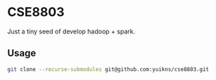 # CSE8803

Just a tiny seed of develop hadoop + spark.

## Usage

```bash
git clone --recurse-submodules git@github.com:yuikns/cse8803.git
```


